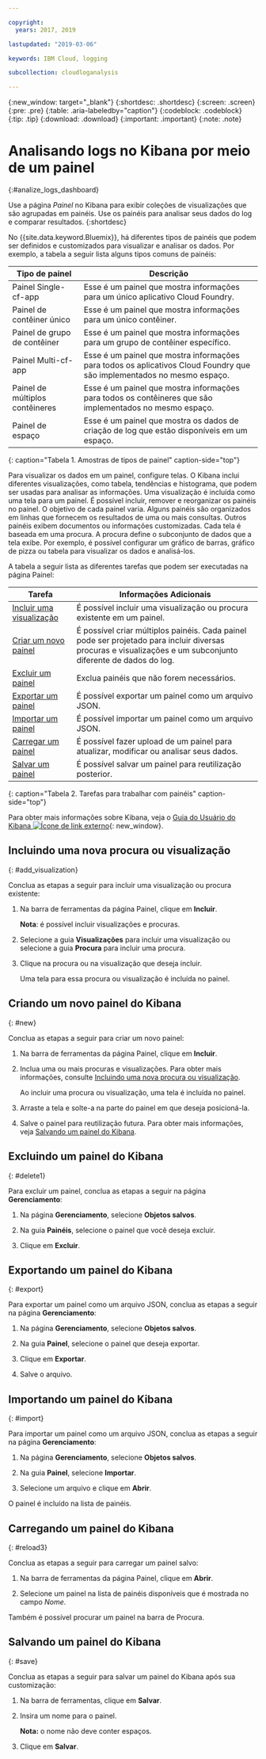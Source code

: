 ```yaml
---

copyright:
  years: 2017, 2019

lastupdated: "2019-03-06"

keywords: IBM Cloud, logging

subcollection: cloudloganalysis

---
```


{:new_window: target="_blank"}
{:shortdesc: .shortdesc}
{:screen: .screen}
{:pre: .pre}
{:table: .aria-labeledby="caption"}
{:codeblock: .codeblock}
{:tip: .tip}
{:download: .download}
{:important: .important}
{:note: .note}

# Analisando logs no Kibana por meio de um painel
{:#analize_logs_dashboard}

Use a página *Painel* no Kibana para exibir coleções de visualizações que são agrupadas em painéis. Use os painéis para analisar seus dados do log e comparar resultados.
{:shortdesc}

No {{site.data.keyword.Bluemix}}, há diferentes tipos de painéis que podem ser definidos e customizados para visualizar e analisar os dados. Por exemplo, a tabela a seguir lista alguns tipos comuns de painéis:

| Tipo de painel | Descrição |
|-------------------|-------------|
| Painel Single-cf-app | Esse é um painel que mostra informações para um único aplicativo Cloud Foundry. |
| Painel de contêiner único  | Esse é um painel que mostra informações para um único contêiner.  |
| Painel de grupo de contêiner  | Esse é um painel que mostra informações para um grupo de contêiner específico.  |
| Painel Multi-cf-app | Esse é um painel que mostra informações para todos os aplicativos Cloud Foundry que são implementados no mesmo espaço.  | 
| Painel de múltiplos contêineres | Esse é um painel que mostra informações para todos os contêineres que são implementados no mesmo espaço.  |
| Painel de espaço | Esse é um painel que mostra os dados de criação de log que estão disponíveis em um espaço.  | 
{: caption="Tabela 1. Amostras de tipos de painel" caption-side="top"}

Para visualizar os dados em um painel, configure telas. O Kibana inclui diferentes visualizações, como tabela, tendências e histograma, que podem ser usadas para analisar as informações. Uma visualização é incluída como uma tela para um painel. É possível incluir, remover e reorganizar os painéis no painel. O objetivo de cada painel varia. Alguns painéis são organizados em linhas que fornecem os resultados de uma ou mais consultas. Outros painéis exibem documentos ou informações customizadas. Cada tela é baseada em uma procura. A procura define o subconjunto de dados que a tela exibe. Por exemplo, é possível configurar um gráfico de barras, gráfico de pizza ou tabela para visualizar os dados e analisá-los.  

A tabela a seguir lista as diferentes tarefas que podem ser executadas na página Painel:

| Tarefa | Informações Adicionais |
|------|------------------|
| [Incluir uma visualização](/docs/services/CloudLogAnalysis/kibana?topic=cloudloganalysis-analize_logs_dashboard#add_visualization) | É possível incluir uma visualização ou procura existente em um painel.|
| [Criar um novo painel](/docs/services/CloudLogAnalysis/kibana?topic=cloudloganalysis-analize_logs_dashboard#new) | É possível criar múltiplos painéis. Cada painel pode ser projetado para incluir diversas procuras e visualizações e um subconjunto diferente de dados do log.  |
| [Excluir um painel](/docs/services/CloudLogAnalysis/kibana?topic=cloudloganalysis-analize_logs_dashboard#delete) | Exclua painéis que não forem necessários. |
| [Exportar um painel](/docs/services/CloudLogAnalysis/kibana?topic=cloudloganalysis-analize_logs_dashboard#export) | É possível exportar um painel como um arquivo JSON. |
| [Importar um painel](/docs/services/CloudLogAnalysis/kibana?topic=cloudloganalysis-analize_logs_dashboard#import) | É possível importar um painel como um arquivo JSON. |
| [Carregar um painel](/docs/services/CloudLogAnalysis/kibana?topic=cloudloganalysis-analize_logs_dashboard#reload3) | É possível fazer upload de um painel para atualizar, modificar ou analisar seus dados. |
| [Salvar um painel](/docs/services/CloudLogAnalysis/kibana?topic=cloudloganalysis-analize_logs_dashboard#save) | É possível salvar um painel para reutilização posterior. |
{: caption="Tabela 2. Tarefas para trabalhar com painéis" caption-side="top"}

Para obter mais informações sobre Kibana, veja o [Guia do Usuário do Kibana ![Ícone de link externo](../../../icons/launch-glyph.svg "Ícone de link externo")](https://www.elastic.co/guide/en/kibana/5.1/index.html){: new_window}.


## Incluindo uma nova procura ou visualização
{: #add_visualization}

Conclua as etapas a seguir para incluir uma visualização ou procura existente:

1. Na barra de ferramentas da página Painel, clique em **Incluir**. 

    **Nota**: é possível incluir visualizações e procuras. 

2. Selecione a guia **Visualizações** para incluir uma visualização ou selecione a guia **Procura** para incluir uma procura.

3. Clique na procura ou na visualização que deseja incluir.

    Uma tela para essa procura ou visualização é incluída no painel.

	
## Criando um novo painel do Kibana
{: #new}

Conclua as etapas a seguir para criar um novo painel:

1. Na barra de ferramentas da página Painel, clique em **Incluir**. 

2. Inclua uma ou mais procuras e visualizações. Para obter mais informações, consulte [Incluindo uma nova procura ou visualização](/docs/services/CloudLogAnalysis/kibana?topic=cloudloganalysis-analize_logs_dashboard#add_visualization).

    Ao incluir uma procura ou visualização, uma tela é incluída no painel.

3. Arraste a tela e solte-a na parte do painel em que deseja posicioná-la.
 
4. Salve o painel para reutilização futura. Para obter mais informações, veja [Salvando um painel do Kibana](/docs/services/CloudLogAnalysis/kibana?topic=cloudloganalysis-analize_logs_dashboard#save).


## Excluindo um painel do Kibana
{: #delete1}

Para excluir um painel, conclua as etapas a seguir na página **Gerenciamento**:

1. Na página **Gerenciamento**, selecione **Objetos salvos**.

2. Na guia **Painéis**, selecione o painel que você deseja excluir.

3. Clique em **Excluir**.

## Exportando um painel do Kibana
{: #export}

Para exportar um painel como um arquivo JSON, conclua as etapas a seguir na página **Gerenciamento**:

1. Na página **Gerenciamento**, selecione **Objetos salvos**.

2. Na guia **Painel**, selecione o painel que deseja exportar.

3. Clique em **Exportar**.

4. Salve o arquivo.

## Importando um painel do Kibana
{: #import}

Para importar um painel como um arquivo JSON, conclua as etapas a seguir na página **Gerenciamento**:

1. Na página **Gerenciamento**, selecione **Objetos salvos**.

2. Na guia **Painel**, selecione **Importar**.

3. Selecione um arquivo e clique em **Abrir**.

O painel é incluído na lista de painéis.

## Carregando um painel do Kibana
{: #reload3}

Conclua as etapas a seguir para carregar um painel salvo:

1. Na barra de ferramentas da página Painel, clique em **Abrir**.

2. Selecione um painel na lista de painéis disponíveis que é mostrada no campo *Nome*.

Também é possível procurar um painel na barra de Procura.

## Salvando um painel do Kibana
{: #save}

Conclua as etapas a seguir para salvar um painel do Kibana após sua customização:

1. Na barra de ferramentas, clique em **Salvar**.

2. Insira um nome para o painel.

    **Nota:** o nome não deve conter espaços.

3. Clique em **Salvar**.




